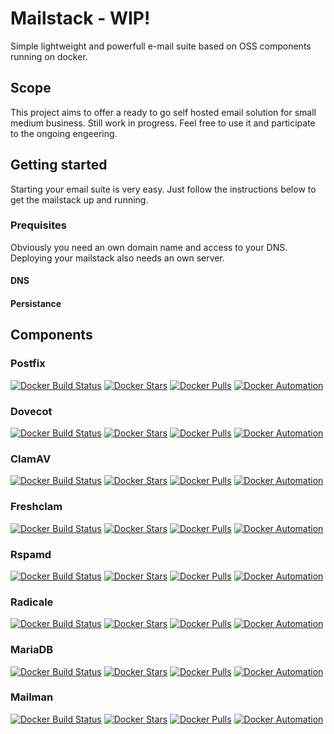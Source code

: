 # Mailstack - WIP!
Simple lightweight and powerfull e-mail suite based on OSS components running on docker.

## Scope
This project aims to offer a ready to go self hosted email solution for small medium business. Still work in progress. Feel free to use it and participate to the ongoing engeering.

## Getting started
Starting your email suite is very easy. Just follow the instructions below to get the mailstack up and running.

### Prequisites
Obviously you need an own domain name and access to your DNS. Deploying your mailstack also needs an own server.

#### DNS

#### Persistance

## Components

### Postfix
[![Docker Build Status](https://img.shields.io/docker/build/flavioaiello/postfix.svg)](https://hub.docker.com/r/flavioaiello/postfix/)
[![Docker Stars](https://img.shields.io/docker/stars/flavioaiello/postfix.svg)](https://hub.docker.com/r/flavioaiello/postfix/)
[![Docker Pulls](https://img.shields.io/docker/pulls/flavioaiello/postfix.svg)](https://hub.docker.com/r/flavioaiello/postfix/)
[![Docker Automation](
https://img.shields.io/docker/automated/flavioaiello/postfix.svg)](https://hub.docker.com/r/flavioaiello/postfix/)

### Dovecot
[![Docker Build Status](https://img.shields.io/docker/build/flavioaiello/dovecot.svg)](https://hub.docker.com/r/flavioaiello/dovecot/)
[![Docker Stars](https://img.shields.io/docker/stars/flavioaiello/dovecot.svg)](https://hub.docker.com/r/flavioaiello/dovecot/)
[![Docker Pulls](https://img.shields.io/docker/pulls/flavioaiello/dovecot.svg)](https://hub.docker.com/r/flavioaiello/dovecot/)
[![Docker Automation](
https://img.shields.io/docker/automated/flavioaiello/dovecot.svg)](https://hub.docker.com/r/flavioaiello/dovecot/)

### ClamAV
[![Docker Build Status](https://img.shields.io/docker/build/flavioaiello/clamav.svg)](https://hub.docker.com/r/flavioaiello/clamav/)
[![Docker Stars](https://img.shields.io/docker/stars/flavioaiello/clamav.svg)](https://hub.docker.com/r/flavioaiello/clamav/)
[![Docker Pulls](https://img.shields.io/docker/pulls/flavioaiello/clamav.svg)](https://hub.docker.com/r/flavioaiello/clamav/)
[![Docker Automation](
https://img.shields.io/docker/automated/flavioaiello/clamav.svg)](https://hub.docker.com/r/flavioaiello/clamav/)

### Freshclam
[![Docker Build Status](https://img.shields.io/docker/build/flavioaiello/freshclam.svg)](https://hub.docker.com/r/flavioaiello/freshclam/)
[![Docker Stars](https://img.shields.io/docker/stars/flavioaiello/freshclam.svg)](https://hub.docker.com/r/flavioaiello/freshclam/)
[![Docker Pulls](https://img.shields.io/docker/pulls/flavioaiello/freshclam.svg)](https://hub.docker.com/r/flavioaiello/freshclam/)
[![Docker Automation](
https://img.shields.io/docker/automated/flavioaiello/swarm-router.svg)](https://hub.docker.com/r/flavioaiello/swarm-router/)

### Rspamd
[![Docker Build Status](https://img.shields.io/docker/build/flavioaiello/rspamd.svg)](https://hub.docker.com/r/flavioaiello/rspamd/)
[![Docker Stars](https://img.shields.io/docker/stars/flavioaiello/rspamd.svg)](https://hub.docker.com/r/flavioaiello/rspamd/)
[![Docker Pulls](https://img.shields.io/docker/pulls/flavioaiello/rspamd.svg)](https://hub.docker.com/r/flavioaiello/rspamd/)
[![Docker Automation](
https://img.shields.io/docker/automated/flavioaiello/rspamd.svg)](https://hub.docker.com/r/flavioaiello/rspamd/)

### Radicale
[![Docker Build Status](https://img.shields.io/docker/build/flavioaiello/radicale.svg)](https://hub.docker.com/r/flavioaiello/radicale/)
[![Docker Stars](https://img.shields.io/docker/stars/flavioaiello/radicale.svg)](https://hub.docker.com/r/flavioaiello/radicale/)
[![Docker Pulls](https://img.shields.io/docker/pulls/flavioaiello/radicale.svg)](https://hub.docker.com/r/flavioaiello/radicale/)
[![Docker Automation](
https://img.shields.io/docker/automated/flavioaiello/radicale.svg)](https://hub.docker.com/r/flavioaiello/radicale/)

### MariaDB
[![Docker Build Status](https://img.shields.io/docker/build/flavioaiello/mariadb.svg)](https://hub.docker.com/r/flavioaiello/mariadb/)
[![Docker Stars](https://img.shields.io/docker/stars/flavioaiello/mariadb.svg)](https://hub.docker.com/r/flavioaiello/mariadb/)
[![Docker Pulls](https://img.shields.io/docker/pulls/flavioaiello/mariadb.svg)](https://hub.docker.com/r/flavioaiello/mariadb/)
[![Docker Automation](
https://img.shields.io/docker/automated/flavioaiello/mariadb.svg)](https://hub.docker.com/r/flavioaiello/mariadb/)

### Mailman
[![Docker Build Status](https://img.shields.io/docker/build/flavioaiello/mailman.svg)](https://hub.docker.com/r/flavioaiello/mailman/)
[![Docker Stars](https://img.shields.io/docker/stars/flavioaiello/mailman.svg)](https://hub.docker.com/r/flavioaiello/mailman/)
[![Docker Pulls](https://img.shields.io/docker/pulls/flavioaiello/mailman.svg)](https://hub.docker.com/r/flavioaiello/mailman/)
[![Docker Automation](
https://img.shields.io/docker/automated/flavioaiello/mailman.svg)](https://hub.docker.com/r/flavioaiello/mailman/)
